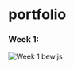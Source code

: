 # portfolio


### Week 1:


![Week 1 bewijs](https://github.com/GomezNicolas/portfolio/blob/master/lab1/Screenshot%202019-02-22%20at%2015.24.44.png⁩ "Week1")
